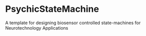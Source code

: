 # PsychicStateMachine
A template for designing biosensor controlled state-machines for Neurotechnology Applications
